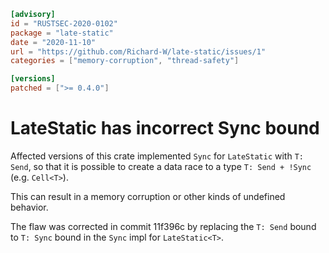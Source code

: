 ```toml
[advisory]
id = "RUSTSEC-2020-0102"
package = "late-static"
date = "2020-11-10"
url = "https://github.com/Richard-W/late-static/issues/1"
categories = ["memory-corruption", "thread-safety"]

[versions]
patched = [">= 0.4.0"]
```

# LateStatic has incorrect Sync bound

Affected versions of this crate implemented `Sync` for `LateStatic` with `T: Send`, so that it is possible to create a data race to a type `T: Send + !Sync` (e.g. `Cell<T>`).

This can result in a memory corruption or other kinds of undefined behavior.

The flaw was corrected in commit 11f396c by replacing the `T: Send` bound to `T: Sync` bound in the `Sync` impl for `LateStatic<T>`.
